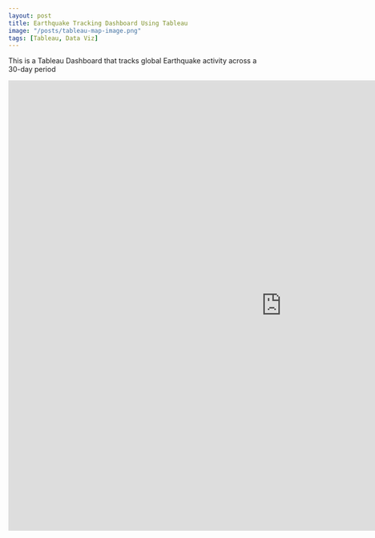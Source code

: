 ```yaml
---
layout: post
title: Earthquake Tracking Dashboard Using Tableau
image: "/posts/tableau-map-image.png"
tags: [Tableau, Data Viz]
---
```

This is a Tableau Dashboard that tracks global Earthquake activity across a 30-day period
<iframe seamless frameborder="0" src="https://public.tableau.com/views/DSIEarthquakeDashboard_17122622204750/EarthquakeTracker?:language=en-US&:sid=&:display_count=n&:origin=viz_share_link" width = '1090' height = '900'></iframe>
